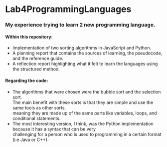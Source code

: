 # Lab4ProgrammingLanguages
### My experience trying to learn 2 new programming language. <br>
#### Within this repository: 
  * Implementation of two sorting algorithms in JavaScript and Python. 
  * A planning report that contains the sources of learning, the pseudocode, <br> and the reference guide. 
  * A reflection report highlighting what it felt to learn the languages using the structured method.
#### Regarding the code:
  * The algorithms that were chosen were the bubble sort and the selection sort. <br> The main benefit with these sorts is that they are simple and use the same tools as other sorts, <br> meaning they are made up of the same parts like variables, loops, and conditional statements.
  *  The most interesting version, I think, was the Python implementation because it has a syntax that can be very <br> challenging for a person who is used to programming in a certain format (i.e Java or C++).
